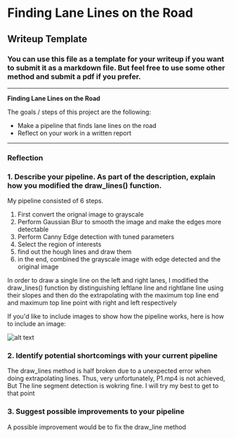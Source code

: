 # **Finding Lane Lines on the Road** 

## Writeup Template

### You can use this file as a template for your writeup if you want to submit it as a markdown file. But feel free to use some other method and submit a pdf if you prefer.

---

**Finding Lane Lines on the Road**

The goals / steps of this project are the following:
* Make a pipeline that finds lane lines on the road
* Reflect on your work in a written report


[//]: # (Image References)

[image1]: ./examples/grayscale.jpg "Grayscale"

---

### Reflection

### 1. Describe your pipeline. As part of the description, explain how you modified the draw_lines() function.

My pipeline consisted of 6 steps.
1. First convert the orignal image to grayscale
2. Perform Gaussian Blur to smooth the image and make the edges more detectable
3. Perform Canny Edge detection with tuned parameters
4. Select the region of interests
5. find out the hough lines and draw them
6. in the end, combined the grayscale image with edge detected and the original image

In order to draw a single line on the left and right lanes, I modified the draw_lines() function by 
distinguishing leftlane line and rightlane line using their slopes
and then do the extrapolating with the maximum top line end and maximum top line point with right and left respectively

If you'd like to include images to show how the pipeline works, here is how to include an image: 

![alt text][image1]


### 2. Identify potential shortcomings with your current pipeline

The draw_lines method is half broken due to a unexpected error when doing extrapolating lines.
Thus, very unfortunately, P1.mp4 is not achieved, But The line segment detection is wokring fine. I will try my best to get to that point


### 3. Suggest possible improvements to your pipeline

A possible improvement would be to fix the draw_line method
